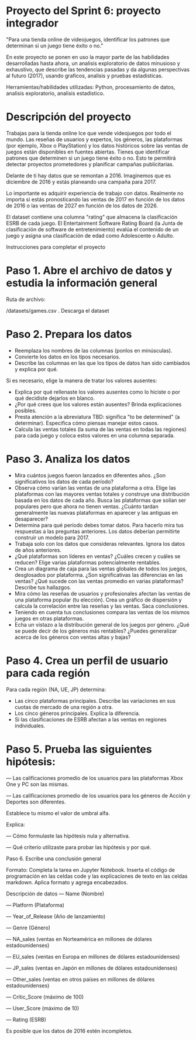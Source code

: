 # Proyecto del Sprint 6: proyecto integrador
"Para una tienda online de videojuegos, identificar los patrones que determinan si un juego tiene éxito o no."

En este proyecto se ponen en uso la mayor parte de las habilidades desarrolladas hasta ahora, un analisis exploratorio de datos minusioso y exhaustivo, que describe las tendencias pasadas y da algunas perspectivas al futuro (2017), usando graficos, analisis y pruebas estadisticas.

Herramientas/habilidades utilizadas: Python, procesamiento de datos, analisis exploratorio, analisis estadistico.


# Descripción del proyecto
Trabajas para la tienda online Ice que vende videojuegos por todo el mundo. Las reseñas de usuarios y expertos, los géneros, las plataformas (por ejemplo, Xbox o PlayStation) y los datos históricos sobre las ventas de juegos están disponibles en fuentes abiertas. Tienes que identificar patrones que determinen si un juego tiene éxito o no. Esto te permitirá detectar proyectos prometedores y planificar campañas publicitarias.

Delante de ti hay datos que se remontan a 2016. Imaginemos que es diciembre de 2016 y estás planeando una campaña para 2017.

Lo importante es adquirir experiencia de trabajo con datos. Realmente no importa si estás pronosticando las ventas de 2017 en función de los datos de 2016 o las ventas de 2027 en función de los datos de 2026.

El dataset contiene una columna "rating" que almacena la clasificación ESRB de cada juego. El Entertainment Software Rating Board (la Junta de clasificación de software de entretenimiento) evalúa el contenido de un juego y asigna una clasificación de edad como Adolescente o Adulto.

Instrucciones para completar el proyecto

# Paso 1. Abre el archivo de datos y estudia la información general 

Ruta de archivo:

/datasets/games.csv . Descarga el dataset

# Paso 2. Prepara los datos

* Reemplaza los nombres de las columnas (ponlos en minúsculas).
* Convierte los datos en los tipos necesarios.
* Describe las columnas en las que los tipos de datos han sido cambiados y explica por qué.

Si es necesario, elige la manera de tratar los valores ausentes:
* Explica por qué rellenaste los valores ausentes como lo hiciste o por qué decidiste dejarlos en blanco.
* ¿Por qué crees que los valores están ausentes? Brinda explicaciones posibles.
* Presta atención a la abreviatura TBD: significa "to be determined" (a determinar). Especifica cómo piensas manejar estos casos.
* Calcula las ventas totales (la suma de las ventas en todas las regiones) para cada juego y coloca estos valores en una columna separada.

# Paso 3. Analiza los datos

* Mira cuántos juegos fueron lanzados en diferentes años. ¿Son significativos los datos de cada período?
* Observa cómo varían las ventas de una plataforma a otra. Elige las plataformas con las mayores ventas totales y construye una distribución basada en los datos de cada año. Busca las plataformas que solían ser populares pero que ahora no tienen ventas. ¿Cuánto tardan generalmente las nuevas plataformas en aparecer y las antiguas en desaparecer?
* Determina para qué período debes tomar datos. Para hacerlo mira tus respuestas a las preguntas anteriores. Los datos deberían permitirte construir un modelo para 2017.
* Trabaja solo con los datos que consideras relevantes. Ignora los datos de años anteriores.
* ¿Qué plataformas son líderes en ventas? ¿Cuáles crecen y cuáles se reducen? Elige varias plataformas potencialmente rentables.
* Crea un diagrama de caja para las ventas globales de todos los juegos, desglosados por plataforma. ¿Son significativas las diferencias en las ventas? ¿Qué sucede con las ventas promedio en varias plataformas? Describe tus hallazgos.
* Mira cómo las reseñas de usuarios y profesionales afectan las ventas de una plataforma popular (tu elección). Crea un gráfico de dispersión y calcula la correlación entre las reseñas y las ventas. Saca conclusiones.
* Teniendo en cuenta tus conclusiones compara las ventas de los mismos juegos en otras plataformas.
* Echa un vistazo a la distribución general de los juegos por género. ¿Qué se puede decir de los géneros más rentables? ¿Puedes generalizar acerca de los géneros con ventas altas y bajas?

# Paso 4. Crea un perfil de usuario para cada región

Para cada región (NA, UE, JP) determina:

* Las cinco plataformas principales. Describe las variaciones en sus cuotas de mercado de una región a otra.
* Los cinco géneros principales. Explica la diferencia.
* Si las clasificaciones de ESRB afectan a las ventas en regiones individuales.

# Paso 5. Prueba las siguientes hipótesis:

— Las calificaciones promedio de los usuarios para las plataformas Xbox One y PC son las mismas.

— Las calificaciones promedio de los usuarios para los géneros de Acción y Deportes son diferentes.

Establece tu mismo el valor de umbral alfa.

Explica:

— Cómo formulaste las hipótesis nula y alternativa.

— Qué criterio utilizaste para probar las hipótesis y por qué.

Paso 6. Escribe una conclusión general

Formato: Completa la tarea en Jupyter Notebook. Inserta el código de programación en las celdas code y las explicaciones de texto en las celdas markdown. Aplica formato y agrega encabezados.

Descripción de datos
— Name (Nombre)

— Platform (Plataforma)

— Year_of_Release (Año de lanzamiento)

— Genre (Género) 

— NA_sales (ventas en Norteamérica en millones de dólares estadounidenses) 

— EU_sales (ventas en Europa en millones de dólares estadounidenses) 

— JP_sales (ventas en Japón en millones de dólares estadounidenses) 

— Other_sales (ventas en otros países en millones de dólares estadounidenses) 

— Critic_Score (máximo de 100) 

— User_Score (máximo de 10) 

— Rating (ESRB)

Es posible que los datos de 2016 estén incompletos.
